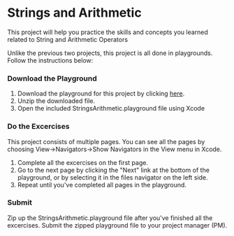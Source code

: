 # Strings and Arithmetic

This project will help you practice the skills and concepts you learned related to String and Arithmetic Operators

Unlike the previous two projects, this project is all done in playgrounds. Follow the instructions below:

### Download the Playground

1. Download the playground for this project by clicking [here](https://github.com/johnnydhicks/LambdaSchool-StringsAndArithmetic.zip). 
2. Unzip the downloaded file.
3. Open the included StringsArithmetic.playground file using Xcode

### Do the Excercises

This project consists of multiple pages. You can see all the pages by choosing View->Navigators->Show Navigators in the View menu in Xcode.

1. Complete all the excercises on the first page.
2. Go to the next page by clicking the "Next" link at the bottom of the playground, or by selecting it in the files navigator on the left side.
3. Repeat until you've completed all pages in the playground.

### Submit

Zip up the StringsArithmetic.playground file after you've finished all the excercises. Submit the zipped playground file to your project manager (PM).
